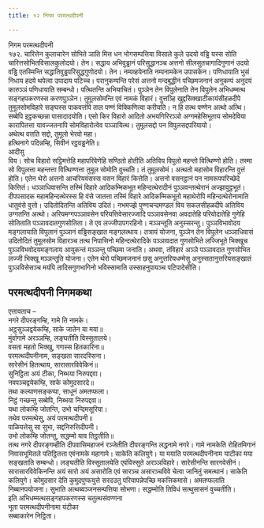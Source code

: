 ```yaml
---
title: १२ निगम परमत्थदीपनी

---
```

निगम परमत्थदीपनी  
१७२. चारित्तेन कुलाचारेन सोभिते ञाति मित्त धन भोगसम्पत्तिया विसाले कुले उदयो वड्ढि यस्स सोति चारित्तसोभितविसालकुलोदयो। तेन। सद्धाय अभिवुड्ढानं परिसुद्धानञ्च अत्तनो सीलसुतचागादिगुणानं उदयो वड्ढि एतस्मिन्ति सद्धातिवुड्ढपरिसुद्धगुणोदयो। तेन। नम्पव्हयेनाति नम्पनामकेन उपासकेन। पणिधायाति भुसं निधाय हदये थपेत्वा उपादाय पटिच्च। परानुकम्पन्ति परेसं अत्तनो मन्दबुद्धीनं पच्छिमजनानं अनुकम्पं अनुदयं कारुञ्ञं पणिधायाति सम्बन्धो। पत्थितन्ति अभियाचितं। पुञ्ञेन तेन विपुलेनाति तेन विपुलेन अभिधम्मत्थ सङ्गहपकरणस्स करणपुञ्ञेन। तुमूलसोमन्ति एवं नामकं विहारं। वुत्तञ्हि खुद्दसिक्खाटीकायंसीहळदीपे तुमूलसोमविहारे सङ्घस्स पाकवत्तंपि ताल पण्णं विक्किणित्वा करीयति। न हि तत्थ पण्णेन अत्थो अत्थि। सब्बेपि इट्ठकच्छन्ना पासादादयोति। एसो किर विहारो आदितो अभयगिरिरञ्ञो अग्गमहेसिभूताय सोमदेविया कारापितत्ता यावज्जतनापि सोमविहारोत्वेव पञ्ञायित्थ। तुमूलसद्दो पन विपुलसद्दपरियायो।  
अथेत्थ वत्तति सद्दो, तुमूलो भेरवो महा।  
हत्थिनागे पदिन्नम्हि, सिवीनं रट्ठवड्ढनेति॥  
आदीसु  
विय। सोच विहारो सट्ठिमत्तेहि महापरिवेणेहि सण्ठितो होतीति अतिविय विपुलो महन्तो वित्थिण्णो होति। तस्मा सो विपुलत्ता महन्तत्ता वित्थिण्णत्ता तुमूल सोमोति वुच्चति। तं तुमूलसोमं। अत्थतो महासोम विहारन्ति वुत्तं होति। एतेन थेरो अत्तनो आचरियवंसस्स वसन विहारं कित्तेति। अत्तनो वसनट्ठानं पन नामरूपपरिच्छेदे कित्तितं। धञ्ञाधिवासन्ति तस्मिं विहारे आदिकम्मिकभूत महिन्दत्थेरादीनं पुञ्ञवन्तत्थेरानं अज्झावुट्ठभूतं। दीपपसादक महामहिन्दत्थेरस्स हि वंसे जातत्ता तस्मिं विहारे आदिकम्मिकभूतो महाथेरोपि महिन्दत्थेरोनामाति धातुवंसे वुत्तो। उदितोदितन्ति अतिविय उदितं। नभमज्झे पुण्णचन्दमण्डलं विय सकलसीहळदीपे अतिविय उग्गतन्ति अत्थो। अरियमग्गपञ्ञावसेन परियत्तिवेसारज्जादि पञ्ञावसेनवा अवदातेहि परियोदातेहि गुणेहि सोतिताति पञ्ञावदातगुणसोतिता। ते एव लज्जीपापगरहिनो। मञ्ञन्तूति अनुस्सरन्तु। पुञ्ञविभावोदय मङ्गलायाति विपुलानं पुञ्ञानं वड्ढिसङ्खात मङ्गलत्थाय। तत्रायं योजना, पुञ्ञेन तेन विपुलेन धञ्ञाधिवासं उदितोदितं तुमूलसोम विहारञ्च तत्थ निपासिनो महिन्दत्थेरादिके पञ्ञावदात गुणसोभिते लज्जिभूते भिक्खूच पुञ्ञविभवोदयमङ्गलाय आयुकन्तं मञ्ञन्तु पच्छिमा जनाति। अथवा, तंविहारं अञ्ञे पञ्ञावदात गुणसोभित लज्जी भिक्खू मञ्ञन्तूति योजना। एतेन थेरो पच्छिमजनानं छसु अनुत्तरियधम्मेसु अनुस्सतानुत्तरियसङ्खातं पुञ्ञविसेसञ्च मयंपि तादिसगुणभागिनो भविस्सामाति उस्साहनुपायञ्च पटिपादेसीति।  


## परमत्थदीपनी निगमकथा

एत्तावताच –  
नगरे दीपरङ्गम्हि, गामे ति नामके।  
अट्ठसुञ्ञद्वयेकम्हि, साके जातेन या मया॥  
मुंर्वागामे अरञ्ञम्हि, लङ्घतीति विस्सुतालये।  
वसता महतो भिक्खु, गणस्स हितकारिना॥  
परमत्थदीपनीनाम, सङ्खता सारदस्सिना।  
सारेसीनं हितत्थाय, सारासारविवेकिनं॥  
सुनिट्ठिता अयं टीका, निब्भया निरुपद्दवा।  
नवपञ्चद्वयेकम्हि, साके कोमुदसारदे॥  
तथा कल्याणसङ्कप्पा, साधूनं अमतप्फला।  
निट्ठं गच्छन्तु सब्बेपि, निब्भया निरुपद्दवा॥  
यथा लोकम्हि जोतन्ति, उभो चन्दिमसूरिया।  
तथेव परमत्थेसु, अयं परमत्थदीपनी॥  
पाळियत्तेसु सा सुभा, सद्दनिरुत्तिदीपनी।  
उभो लोकम्हि जोतन्तु, सद्धम्मो याव तिट्ठतीति॥  
तत्थ नगरे दीपरङ्गम्हीति दीपवासिमहाजनं रञ्जेतीति दीपरङ्गन्ति लद्धनामे नगरे। गामे नामकेति रोहितमिगानं निवासभूमितले पतिट्ठितत्ता एवंनामके महागामे। साकेति कलियुगे। या मयाति परमत्थदीपनीनाम याटीका मया सङ्खताति सम्बन्धो। लङ्घतीति विस्सुतालयेति एवंविस्सुते अरञ्ञविहारे। सारेसीनन्ति सारगवेसीनं। सारासारविवेकिनन्ति अयं सारो अयं असारोति एवं सारञ्च असारञ्चविवे चेत्वा जानितुं समत्थानं। साकेति कलियुगे। कोमुदसार देति कुमुदपुप्फयुत्ते सरदउतु परियापन्नेपच्छि मकत्तिकमासे। अमतप्फलाति निब्बानपयोजना। सुभाति अत्थब्यञ्जनसम्पत्तिया सोभणा। सद्धम्मोति तिविधं सत्थुसासनं वुच्चतीति।  
इति अभिधम्मत्थसङ्गहपकरणस्स चतुत्थसंवण्णना  
भूता परमत्थदीपनीनामा यंटीका  
सब्बाकारेन निट्ठिता।  